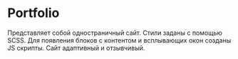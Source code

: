 # Portfolio

Представляет собой одностраничный сайт. Стили заданы с помощью SCSS. Для появления блоков с контентом и всплывающих окон созданы JS скрипты.
Сайт адаптивный и отзывчивый. 
